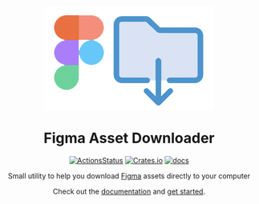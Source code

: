 
<div align="center"><img align="center"  src="./docs/img/logo.png" /></div>
<h1 align="center">Figma Asset Downloader</h1>

<div align="center">

[![ActionsStatus](https://github.com/robertohuertasm/figma-asset-downloader/workflows/Build/badge.svg)](https://github.com/robertohuertasm/figma-asset-downloader/actions) [![Crates.io](https://img.shields.io/crates/v/figma-asset-downloader.svg)](https://crates.io/crates/figma-asset-downloader) [![docs](https://img.shields.io/badge/docs-documentation-blue)](https://robertohuertasm.github.io/figma-asset-downloader)

Small utility to help you download [Figma](https://www.figma.com/) assets directly to your computer

Check out the [documentation](https://robertohuertasm.github.io/figma-asset-downloader) and [get started](https://robertohuertasm.github.io/figma-asset-downloader).

</div>
